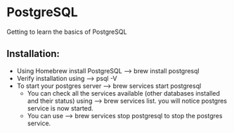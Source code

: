 # PostgreSQL
Getting to learn the basics of PostgreSQL 
## Installation:
- Using Homebrew install PostgreSQL --> brew install postgresql
- Verify installation using --> psql -V
- To start your postgres server --> brew services start postgresql
  -  You can check all the services available (other databases installed and their status) using --> brew services list. you will notice postgres service is now started.
  -  You can use --> brew services stop postgresql to stop the postgres service.
